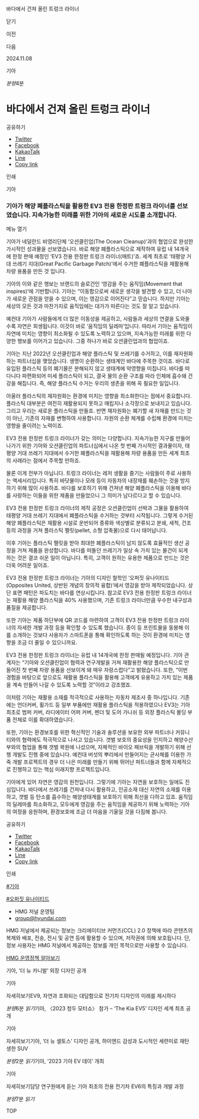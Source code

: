 바다에서 건져 올린 트렁크 라이너






닫기

이전

다음

2024.11.08

기아


*분량*4분

# 바다에서 건져 올린 트렁크 라이너

공유하기

* [Twitter](# "새창으로 열림")
* [Facebook](# "새창으로 열림")
* [KakaoTalk](# "새창으로 열림")
* [Line](# "새창으로 열림")
* [Copy link](#)

인쇄

기아



### 기아가 해양 폐플라스틱을 활용한 EV3 전용 한정판 트렁크 라이너를 선보였습니다. 지속가능한 미래를 위한 기아의 새로운 시도를 소개합니다.

메뉴 열기




기아가 네덜란드 비영리단체 ‘오션클린업(The Ocean Cleanup)’과의 협업으로 완성한 가시적인 성과물을 선보였습니다. 바로 해양 폐플라스틱으로 제작하여 유럽 내 14개국에 한정 판매 예정인 ‘EV3 전용 한정판 트렁크 라이너(매트)’죠. 세계 최초로 ‘태평양 거대 쓰레기 지대(Great Pacific Garbage Patch)’에서 수거한 폐플라스틱을 재활용해 차량 용품을 만든 것 입니다.

기아의 이와 같은 행보는 브랜드의 슬로건인 ‘영감을 주는 움직임(Movement that inspires)’에 기반합니다. 기아는 “이동함으로써 새로운 생각을 발견할 수 있고, 더 나아가 새로운 관점을 얻을 수 있으며, 이는 영감으로 이어진다”고 믿습니다. 하지만 기아는 세상의 모든 것과 마찬가지로 움직임에는 대가가 따른다는 것도 잘 알고 있습니다.

예컨대 기아가 사람들에게 더 많은 이동성을 제공하고, 사람들과 세상의 연결을 도와줄수록 자연은 희생됩니다. 이것이 바로 ‘움직임의 딜레마’입니다. 따라서 기아는 움직임이 자연에 미치는 영향이 최소화될 수 있도록 노력하고 있으며, 지속가능한 미래를 위한 다양한 행보를 이어가고 있습니다. 그중 하나가 바로 오션클린업과의 협업이죠.

기아는 지난 2022년 오션클린업과 해양 플라스틱 및 쓰레기를 수거하고, 이를 재자원화하는 파트너십을 맺었습니다. 생명이 순환하는 생태계인 바다에 주목한 것이죠. 바다로 유입된 플라스틱 등의 폐기물은 분해되지 않고 생태계에 악영향을 미칩니다. 바다를 떠다니다 파편화되어 미세 플라스틱이 되고, 결국 물의 순환 구조를 따라 인체에 흡수돼 건강을 해칩니다. 즉, 해양 플라스틱 수거는 우리의 생존을 위해 꼭 필요한 일입니다.

아울러 플라스틱의 재자원화는 환경에 미치는 영향을 최소화한다는 점에서 중요합니다. 플라스틱 대부분은 여전히 재활용되지 못하고 매립지나 소각장으로 보내지고 있습니다. 그리고 우리는 새로운 플라스틱을 만들죠. 반면 재자원화는 폐기할 새 자재를 만드는 것이 아닌, 기존의 자재를 변형하여 사용합니다. 자원의 순환 체계를 수립해 환경에 미치는 영향을 줄이려는 노력이죠.



EV3 전용 한정판 트렁크 라이너가 갖는 의미는 다양합니다. 지속가능한 지구를 만들어 나가기 위한 기아와 오션클린업의 파트너십에서 나온 첫 번째 가시적인 결과물이자, 태평양 거대 쓰레기 지대에서 수거한 폐플라스틱을 재활용해 차량 용품을 만든 세계 최초의 사례라는 점에서 주목할 만하죠.

물론 이게 전부가 아닙니다. 트렁크 라이너는 레저 생활을 즐기는 사람들이 주로 사용하는 액세서리입니다. 특히 바닷물이나 모래 등이 자동차의 내장재를 훼손하는 것을 방지하기 위해 많이 사용하죠. 바다를 보호하기 위해 건져낸 해양 폐플라스틱을 이용해 바다를 사랑하는 이들을 위한 제품을 만들었으니 그 의미가 남다르다고 할 수 있습니다.

EV3 전용 한정판 트렁크 라이너의 제작 공정은 오션클린업이 선박과 그물을 활용하여 태평양 거대 쓰레기 지대에서 폐플라스틱을 수거하는 것부터 시작됩니다. 그렇게 수거된 해양 폐플라스틱은 재활용 시설로 운반되어 종류와 색상별로 분류되고 분쇄, 세척, 건조 등의 과정을 거쳐 플라스틱 펠릿(pellet, 소형 압축물)으로 다시 태어납니다.

이후 기아는 플라스틱 펠릿을 받아 최대한 폐플라스틱이 남지 않도록 효율적인 생산 공정을 거쳐 제품을 완성합니다. 바다를 떠돌던 쓰레기가 일상 속 가치 있는 물건이 되게 하는 것은 결코 쉬운 일이 아닙니다. 특히, 고객이 원하는 유용한 제품으로 만드는 것은 더욱 어려운 일이죠.

EV3 전용 한정판 트렁크 라이너는 기아의 디자인 철학인 ‘오퍼짓 유나이티드(Opposites United, 상반된 개념의 창의적 융합)’에서 영감을 받아 제작되었습니다. 상단 표면 패턴은 파도치는 바다를 연상시킵니다. 참고로 EV3 전용 한정판 트렁크 라이너는 재활용 해양 플라스틱을 40% 사용했으며, 기존 트렁크 라이너만큼 우수한 내구성과 품질을 제공합니다.

또한 기아는 제품 하단부에 QR 코드를 마련하여 고객이 EV3 전용 한정판 트렁크 라이너의 자세한 개발 과정 등을 확인할 수 있도록 했습니다. 종이 등 프린트물을 동봉해 이를 소개하는 것보다 사용자가 스마트폰을 통해 확인하도록 하는 것이 환경에 미치는 영향을 조금 더 줄일 수 있으니까요.



EV3 전용 한정판 트렁크 라이너는 유럽 내 14개국에 한정 판매될 예정입니다. 기아 관계자는 “기아와 오션클린업이 협력과 연구개발을 거쳐 재활용한 해양 플라스틱으로 만들어진 첫 번째 차량 용품을 선보이게 돼 매우 자랑스럽다”고 밝혔습니다. 또한, “이번 경험을 바탕으로 앞으로도 재활용 플라스틱을 활용해 고객에게 유용하고 가치 있는 제품을 계속 만들어 나갈 수 있도록 노력할 것”이라고 강조했죠.

이처럼 기아는 재활용 소재를 적극적으로 사용하는 자동차 제조사 중 하나입니다. 기존에는 언더커버, 휠가드 등 일부 부품에만 재활용 플라스틱을 적용하였으나 EV3는 기아 최초로 범퍼 커버, 라디에이터 어퍼 커버, 펜더 및 도어 가니쉬 등 외장 플라스틱 몰딩 부품 전체로 이를 확대하였습니다.

또한, 기아는 환경보호를 위한 혁신적인 기술과 솔루션을 보유한 외부 파트너나 커뮤니티와의 협력에도 적극적으로 나서고 있습니다. 갯벌 보호의 중요성을 인지하고 해양수산부와의 협업을 통해 갯벌 복원에 나섰으며, 자체적인 바이오 패브릭을 개발하기 위해 선행 개발도 진행 중에 있습니다. 예컨대 버섯의 뿌리에서 만들어지는 균사체를 이용한 가죽 개발 프로젝트의 경우 더 나은 미래를 만들기 위해 뛰어난 파트너들과 함께 자체적으로 진행하고 있는 핵심 미래지향 프로젝트입니다.

기아에게 있어 자연은 영감의 원천입니다. 그렇기에 기아는 자연을 보호하는 일에도 진심입니다. 바다에서 쓰레기를 건져내 다시 활용하고, 인공소재 대신 자연의 소재를 이용하고, 갯벌 등 탄소를 흡수하는 해양생태계를 보호하기 위해 최선을 다하고 있죠. 움직임의 딜레마를 최소화하고, 모두에게 영감을 주는 움직임을 제공하기 위해 노력하는 기아의 여정을 응원하며, 환경보호에 조금 더 마음을 기울일 것을 다짐해 봅니다.



공유하기

* [Twitter](# "새창으로 열림")
* [Facebook](# "새창으로 열림")
* [KakaoTalk](# "새창으로 열림")
* [Line](# "새창으로 열림")
* [Copy link](#)

인쇄

[#기아](/tag/723)

[#오퍼짓 유나이티드](/tag/1518)



* HMG 저널 운영팀
* [group@hyundai.com](mailto:group@hyundai.com)

HMG 저널에서 제공되는 정보는 크리에이티브 커먼즈(CCL) 2.0 정책에 따라 콘텐츠의 복제와 배포, 전송, 전시 및 공연 등에 활용할 수 있으며, 저작권에 의해 보호됩니다.
단, 정보 사용자는 HMG 저널에서 제공하는 정보를 개인 목적으로만 사용할 수 있습니다.

[HMG 운영정책 알아보기](/footer/operationRegist)

기아, ‘더 뉴 카니발’ 외장 디자인 공개

기아

 자세히보기EV9, 자연과 조화되는 대담함으로 전기차 디자인의 미래를 제시하다

*분량*6분 *읽기*기아, 〈2023 청두 모터쇼〉 참가 – ‘The Kia EV5’ 디자인 세계 최초 공개

기아

 자세히보기기아, ‘더 뉴 셀토스’ 디자인 공개, 하이엔드 감성과 도시적인 세련미로 재탄생한 SUV

*분량*2분 *읽기*기아, ‘2023 기아 EV 데이’ 개최

기아

 자세히보기담당 연구원에게 듣는 기아 최초의 전용 전기차 EV6의 특징과 개발 과정

*분량*7분 *읽기*

TOP